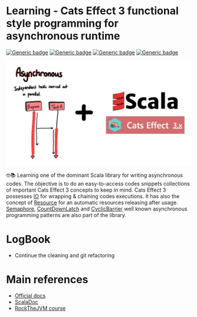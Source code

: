 # Learning - Cats Effect 3 functional style programming for asynchronous runtime

[![Generic badge](https://img.shields.io/badge/Scala-2.12.16-darkred.svg?style=plastic)](https://www.scala-lang.org/)
[![Generic badge](https://img.shields.io/badge/CatsEffect3-3.3.14-red.svg?style=plastic)](https://typelevel.org/cats-effect/)
[![Generic badge](https://img.shields.io/badge/SBT-1.6.2-blue.svg?style=plastic)](https://www.scala-sbt.org/)
[![Generic badge](https://img.shields.io/badge/OpenJDK-11-white.svg?style=plastic)](https://adoptium.net/)

![img.png](docs/front-img.jpg)

🤓📚 Learning one of the dominant Scala library for writing asynchronous codes.
The objective is to do an easy-to-access codes snippets collections of important Cats Effect 3 concepts to keep in mind.
Cats Effect 3 possesses [IO](https://typelevel.org/cats-effect/api/3.x/cats/effect/IO.html)
for wrapping & chaining codes executions.
It has also the concept of [Resource](https://typelevel.org/cats-effect/api/3.x/cats/effect/kernel/Resource.html)
for an automatic resources releasing after usage.
[Semaphore](https://typelevel.org/cats-effect/api/3.x/cats/effect/std/Semaphore.html),
[CountDownLatch](https://typelevel.org/cats-effect/api/3.x/cats/effect/std/CountDownLatch.html) and
[CyclicBarrier](https://typelevel.org/cats-effect/api/3.x/cats/effect/std/CyclicBarrier.html) well known asynchronous
programming patterns are also part of the library.


# LogBook

- Continue the cleaning and git refactoring


# Main references

- [Official docs](https://typelevel.org/cats-effect/docs/getting-started)
- [ScalaDoc](https://typelevel.org/cats-effect/api/3.x/index.html)
- [RockTheJVM course](https://rockthejvm.com/p/cats-effect)